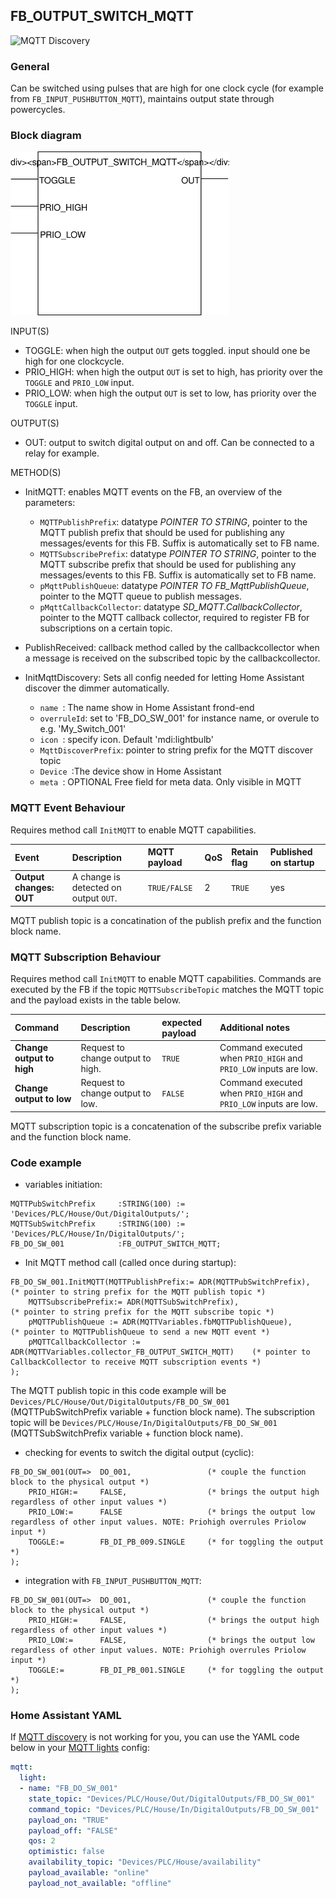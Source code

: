 ## FB_OUTPUT_SWITCH_MQTT
![MQTT Discovery](https://img.shields.io/badge/MQTT%20Discovery-brightgreen)

### **General**
Can be switched using pulses that are high for one clock cycle (for example from `FB_INPUT_PUSHBUTTON_MQTT`), maintains output state through powercycles.

### **Block diagram**

<img src="../_img/FB_OUTPUT_SWITCH_MQTT.svg" width="350">

INPUT(S)
- TOGGLE: when high the output `OUT` gets toggled. input should one be high for one clockcycle.
- PRIO_HIGH: when high the output `OUT` is set to high, has priority over the `TOGGLE` and `PRIO_LOW` input.
- PRIO_LOW: when high the output `OUT` is set to low, has priority over the `TOGGLE` input.

OUTPUT(S)
- OUT: output to switch digital output on and off. Can be connected to a relay for example. 

METHOD(S)
- InitMQTT: enables MQTT events on the FB, an overview of the parameters:
    - `MQTTPublishPrefix`: datatype *POINTER TO STRING*, pointer to the MQTT publish prefix that should be used for publishing any messages/events for this FB. Suffix is automatically set to FB name. 
    - `MQTTSubscribePrefix`: datatype *POINTER TO STRING*, pointer to the MQTT subscribe prefix that should be used for publishing any messages/events to this FB. Suffix is automatically set to FB name. 
    - `pMqttPublishQueue`: datatype *POINTER TO FB_MqttPublishQueue*, pointer to the MQTT queue to publish messages.
    - `pMqttCallbackCollector`: datatype *SD_MQTT.CallbackCollector*, pointer to the MQTT callback collector, required to register FB for subscriptions on a certain topic.
    
- PublishReceived: callback method called by the callbackcollector when a message is received on the subscribed topic by the callbackcollector.

- InitMqttDiscovery: Sets all config needed for letting Home Assistant discover the dimmer automatically.
	- `name `: The name show in Home Assistant frond-end
	- `overruleId`: set to 'FB_DO_SW_001' for instance name, or overule to e.g. 'My_Switch_001'  
	- `icon `: specify icon. Default 'mdi:lightbulb'
	- `MqttDiscoverPrefix`:  pointer to string prefix for the MQTT discover topic 
	- `Device `:The device show in Home Assistant 
	- `meta `: OPTIONAL Free field for meta data. Only visible in MQTT 

### **MQTT Event Behaviour**
Requires method call `InitMQTT` to enable MQTT capabilities.

| Event | Description | MQTT payload | QoS | Retain flag | Published on startup |
|:-------------|:------------------|:------------------|:------------------|:--------------------------|:--------------------------|
| **Output changes: OUT**   | A change is detected on output `OUT`. | `TRUE/FALSE` | 2 | `TRUE` | yes

MQTT publish topic is a concatination of the publish prefix and the function block name. 

### **MQTT Subscription Behaviour**
Requires method call `InitMQTT` to enable MQTT capabilities.
Commands are executed by the FB if the topic `MQTTSubscribeTopic` matches the MQTT topic and the payload exists in the table below.

| Command | Description | expected payload | Additional notes | 
|:-------------|:------------------|:------------------|:------------------|
| **Change output to high** | Request to change output to high. | `TRUE` | Command executed when `PRIO_HIGH` and `PRIO_LOW` inputs are low.
| **Change output to low** | Request to change output to low. | `FALSE` | Command executed when `PRIO_HIGH` and `PRIO_LOW` inputs are low.

MQTT subscription topic is a concatenation of the subscribe prefix variable and the function block name. 

### **Code example**

- variables initiation:
```
MQTTPubSwitchPrefix     :STRING(100) := 'Devices/PLC/House/Out/DigitalOutputs/';
MQTTSubSwitchPrefix     :STRING(100) := 'Devices/PLC/House/In/DigitalOutputs/';
FB_DO_SW_001            :FB_OUTPUT_SWITCH_MQTT;
```

- Init MQTT method call (called once during startup):
```
FB_DO_SW_001.InitMQTT(MQTTPublishPrefix:= ADR(MQTTPubSwitchPrefix),                 (* pointer to string prefix for the MQTT publish topic *)
    MQTTSubscribePrefix:= ADR(MQTTSubSwitchPrefix),                                 (* pointer to string prefix for the MQTT subscribe topic *)
    pMQTTPublishQueue := ADR(MQTTVariables.fbMQTTPublishQueue),                     (* pointer to MQTTPublishQueue to send a new MQTT event *)
    pMQTTCallbackCollector := ADR(MQTTVariables.collector_FB_OUTPUT_SWITCH_MQTT)    (* pointer to CallbackCollector to receive MQTT subscription events *)
);
```
The MQTT publish topic in this code example will be `Devices/PLC/House/Out/DigitalOutputs/FB_DO_SW_001` (MQTTPubSwitchPrefix variable + function block name). The subscription topic will be `Devices/PLC/House/In/DigitalOutputs/FB_DO_SW_001` (MQTTSubSwitchPrefix variable + function block name).


- checking for events to switch the digital output (cyclic):
```
FB_DO_SW_001(OUT=>  DO_001,                 (* couple the function block to the physical output *)
    PRIO_HIGH:=     FALSE,                  (* brings the output high regardless of other input values *)
    PRIO_LOW:=      FALSE                   (* brings the output low regardless of other input values. NOTE: Priohigh overrules Priolow input *)
    TOGGLE:=        FB_DI_PB_009.SINGLE     (* for toggling the output *)	
);
```

- integration with `FB_INPUT_PUSHBUTTON_MQTT`:
```
FB_DO_SW_001(OUT=>  DO_001,                 (* couple the function block to the physical output *)
    PRIO_HIGH:=     FALSE,                  (* brings the output high regardless of other input values *)
    PRIO_LOW:=      FALSE,                  (* brings the output low regardless of other input values. NOTE: Priohigh overrules Priolow input *)
    TOGGLE:=        FB_DI_PB_001.SINGLE     (* for toggling the output *)	
);
```

### **Home Assistant YAML**
If [MQTT discovery](../AdditionalFunctionality/MQTT_Discovery.md) is not working for you, you can use the YAML code below in your [MQTT lights](https://www.home-assistant.io/components/light.mqtt/) config:

```YAML
mqtt:
  light:
  - name: "FB_DO_SW_001"
    state_topic: "Devices/PLC/House/Out/DigitalOutputs/FB_DO_SW_001"
    command_topic: "Devices/PLC/House/In/DigitalOutputs/FB_DO_SW_001"
    payload_on: "TRUE"
    payload_off: "FALSE"
    qos: 2
    optimistic: false
    availability_topic: "Devices/PLC/House/availability"
    payload_available: "online"
    payload_not_available: "offline"
```